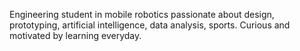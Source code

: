 Engineering student in mobile robotics passionate about design, prototyping, artificial intelligence, data analysis, sports. Curious and motivated by learning everyday.
